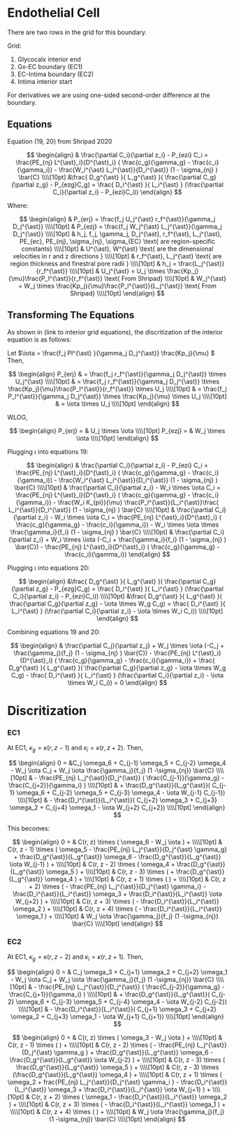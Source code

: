 # Endothelial Cell

There are two rows in the grid for this boundary.

Grid:   
1. Glycocalx interior end  
2. Gx-EC boundary (EC1)  
3. EC-Intima boundary (EC2)  
4. Intima interior start  
 
For derivatives we are using one-sided second-order difference at the boundary.


## Equations

Equation (19, 20) from Shripad 2020

$$
\begin{align}
& \frac{\partial C_i}{\partial z_i} - P_{ezi} C_i = \frac{PE_{nj} L^{\ast}_i}{D^{\ast}_i} ( \frac{c_g}{\gamma_g} - \frac{c_i}{\gamma_i}) - \frac{W_i^{\ast} L_i^{\ast}}{D_i^{\ast}} (1 - \sigma_{nj} ) \bar{C} \\\\[10pt]
&\frac{ D_g^{\ast} }{ L_g^{\ast} }( \frac{\partial C_g}{\partial z_g} - P_{ezg}C_g) = \frac{ D_i^{\ast} }{ L_i^{\ast} } (\frac{\partial C_i}{\partial z_i} -  P_{ezi}C_i))
\end{align}
$$

Where:   

$$
\begin{align}
& P_{erj} = \frac{f_j U_j^{\ast} r_f^{\ast}}{\gamma_j D_j^{\ast}} \\\\[10pt]
& P_{ezj} = \frac{f_j W_j^{\ast} L_j^{\ast}}{\gamma_j D_j^{\ast}} \\\\[10pt]
& h_j, f_j, \gamma_j, D_j^{\ast}, r_f^{\ast}, L_j^{\ast}, PE_{ec}, PE_{nj}, \sigma_{nj}, \sigma_{EC} \text{ are region-specific constants} \\\\[10pt]
& U^{\ast}, W^{\ast} \text{ are the dimensional velocities in r and z directions } \\\\[10pt]
& r_f^{\ast}, L_j^{\ast} \text{ are region thickness and finestral pore radii } \\\\[10pt]
& h_j = \frac{L_j^{\ast}}{r_f^{\ast}} \\\\[10pt]
& U_j^{\ast} = U_j \times \frac{Kp_j}{\mu}\frac{P_l^{\ast}}{r_f^{\ast}} \text{ From Shripad} \\\\[10pt]
& W_j^{\ast} = W_j \times \frac{Kp_j}{\mu}\frac{P_l^{\ast}}{L_j^{\ast}} \text{ From Shripad} \\\\[10pt]
\end{align}
$$

## Transforming The Equations

As shown in (link to interior grid equations), the discritization of the interior equation is as follows: 

Let $\iota = \frac{f_j Pl^{\ast} }{\gamma_j D_j^{\ast}} \frac{Kp_j}{\mu} $  
Then, 

$$
\begin{align}
P_{erj} & = \frac{f_j r_f^{\ast}}{\gamma_j D_j^{\ast}} \times U_j^{\ast} \\\\[10pt]
& = \frac{f_j r_f^{\ast}}{\gamma_j D_j^{\ast}} \times \frac{Kp_j}{\mu}\frac{P_l^{\ast}}{r_f^{\ast}} \times U_j \\\\[10pt]
& = \frac{f_j P_l^{\ast}}{\gamma_j D_j^{\ast}} \times \frac{Kp_j}{\mu} \times U_j \\\\[10pt]
& = \iota \times U_j \\\\[10pt]
\end{align}
$$

WLOG,  

$$
\begin{align}
P_{erj} = & U_j \times \iota   \\\\[10pt]
P_{ezj} = & W_j \times \iota   \\\\[10pt]
\end{align}
$$ 

Plugging $\iota$ into equations 19:  

$$
\begin{align}
& \frac{\partial C_i}{\partial z_i} - P_{ezi} C_i = \frac{PE_{nj} L^{\ast}_i}{D^{\ast}_i} ( \frac{c_g}{\gamma_g} - \frac{c_i}{\gamma_i}) - \frac{W_i^{\ast} L_i^{\ast}}{D_i^{\ast}} (1 - \sigma_{nj} ) \bar{C} \\\\[10pt]
& \frac{\partial C_i}{\partial z_i} - W_i \times \iota C_i = \frac{PE_{nj} L^{\ast}_i}{D^{\ast}_i} ( \frac{c_g}{\gamma_g} - \frac{c_i}{\gamma_i}) - \frac{W_i K_{pi}}{\mu} \frac{P_l^{\ast}}{L_i^{\ast}}\frac{ L_i^{\ast}}{D_i^{\ast}} (1 - \sigma_{nj} ) \bar{C} \\\\[10pt]
& \frac{\partial C_i}{\partial z_i} - W_i \times \iota C_i = \frac{PE_{nj} L^{\ast}_i}{D^{\ast}_i} ( \frac{c_g}{\gamma_g} - \frac{c_i}{\gamma_i}) - W_i \times \iota \times \frac{\gamma_i}{f_i} (1 - \sigma_{nj} ) \bar{C} \\\\[10pt]
& \frac{\partial C_i}{\partial z_i} + W_i \times \iota (-C_i + \frac{\gamma_i}{f_i} (1 - \sigma_{nj} ) \bar{C}) - \frac{PE_{nj} L^{\ast}_i}{D^{\ast}_i} ( \frac{c_g}{\gamma_g} - \frac{c_i}{\gamma_i})
\end{align}
$$

Plugging $\iota$ into equations 20:    

$$
\begin{align}
&\frac{ D_g^{\ast} }{ L_g^{\ast} }( \frac{\partial C_g}{\partial z_g} - P_{ezg}C_g) = \frac{ D_i^{\ast} }{ L_i^{\ast} } (\frac{\partial C_i}{\partial z_i} -  P_{ezi}C_i)) \\\\[10pt]
&\frac{ D_g^{\ast} }{ L_g^{\ast} }( \frac{\partial C_g}{\partial z_g} - \iota \times W_g C_g) = \frac{ D_i^{\ast} }{ L_i^{\ast} } (\frac{\partial C_i}{\partial z_i} -  \iota \times W_i C_i)) \\\\[10pt]
\end{align}
$$

Combining equations 19 and 20:    

$$
\begin{align}
& \frac{\partial C_j}{\partial z_j} + W_j \times \iota (-C_j + \frac{\gamma_j}{f_j} (1 - \sigma_{nj} ) \bar{C}) - \frac{PE_{nj} L^{\ast}_i}{D^{\ast}_i} ( \frac{c_g}{\gamma_g} - \frac{c_i}{\gamma_i}) + 
\frac{ D_g^{\ast} }{ L_g^{\ast} }( \frac{\partial C_g}{\partial z_g} - \iota \times W_g C_g) - \frac{ D_i^{\ast} }{ L_i^{\ast} } (\frac{\partial C_i}{\partial z_i} -  \iota \times W_i C_i)) = 0
\end{align}
$$

# Discritization

### EC1

At EC1, $\kappa_g = \kappa(r, z-1)$ and $\kappa_i = \kappa(r, z+2)$. Then,  

$$
\begin{align}
0 = &C_j \omega_6 + C_{j-1} \omega_5 + C_{j-2} \omega_4 - W_j \iota C_j + W_j \iota \frac{\gamma_j}{f_j} (1 -\sigma_{nj}) \bar{C} \\\\[10pt]
& - \frac{PE_{nj} L_j^{\ast}}{D_j^{\ast}} ( \frac{C_{j-1}}{\gamma_g} - \frac{C_{j+2}}{\gamma_i} ) \\\\[10pt]
& + \frac{D_g^{\ast}}{L_g^{\ast}}( C_{j-1} \omega_6 + C_{j-2} \omega_5 + C_{j-3} \omega_4 - \iota W_{j-1} C_{j-1})  \\\\[10pt]
& - \frac{D_i^{\ast}}{L_i^{\ast}}( C_{j+2} \omega_3 + C_{j+3} \omega_2 + C_{j+4} \omega_1 - \iota W_{j+2} C_{j+2})  \\\\[10pt]
\end{align} 
$$  

This becomes:  

$$
\begin{align}
0 = & C(r, z) \times ( \omega_6 - W_j \iota ) +   \\\\[10pt]
& C(r, z - 1) \times ( \omega_5 - \frac{PE_{nj} L_j^{\ast}}{D_j^{\ast} \gamma_g} + \frac{D_g^{\ast}}{L_g^{\ast}} \omega_6 - \frac{D_g^{\ast}}{L_g^{\ast}} \iota W_{j-1} ) +   \\\\[10pt]
& C(r, z - 2) \times ( \omega_4  + \frac{D_g^{\ast}}{L_g^{\ast}} \omega_5 ) +   \\\\[10pt]
& C(r, z - 3) \times (  + \frac{D_g^{\ast}}{L_g^{\ast}} \omega_4 ) +   \\\\[10pt]
& C(r, z + 1) \times ( ) +   \\\\[10pt]
& C(r, z + 2) \times ( - \frac{PE_{nj} L_j^{\ast}}{D_j^{\ast} \gamma_i} - \frac{D_i^{\ast}}{L_i^{\ast}} \omega_3 + \frac{D_i^{\ast}}{L_i^{\ast}} \iota W_{j+2} ) +   \\\\[10pt]
& C(r, z + 3) \times ( - \frac{D_i^{\ast}}{L_i^{\ast}} \omega_2 ) +   \\\\[10pt]
& C(r, z + 4) \times ( - \frac{D_i^{\ast}}{L_i^{\ast}} \omega_1 ) +  \\\\[10pt]
& W_j \iota \frac{\gamma_j}{f_j} (1 -\sigma_{nj}) \bar{C}  \\\\[10pt]
\end{align} 
$$



### EC2

At EC1, $\kappa_g = \kappa(r, z-2)$ and $\kappa_i = \kappa(r, z+1)$. Then,  

$$
\begin{align}
0 = & C_j \omega_3 + C_{j+1} \omega_2 + C_{j+2} \omega_1 - W_j \iota C_j + W_j \iota \frac{\gamma_j}{f_j} (1 -\sigma_{nj}) \bar{C} \\\\[10pt]
& - \frac{PE_{nj} L_j^{\ast}}{D_j^{\ast}} ( \frac{C_{j-2}}{\gamma_g} - \frac{C_{j+1}}{\gamma_i} ) \\\\[10pt]
& + \frac{D_g^{\ast}}{L_g^{\ast}}( C_{j-2} \omega_6 + C_{j-3} \omega_5 + C_{j-4} \omega_4 - \iota W_{j-2} C_{j-2})  \\\\[10pt]
& - \frac{D_i^{\ast}}{L_i^{\ast}}( C_{j+1} \omega_3 + C_{j+2} \omega_2 + C_{j+3} \omega_1 - \iota W_{j+1} C_{j+1})  \\\\[10pt]
\end{align} 
$$  

$$
\begin{align}
0 = & C(r, z) \times ( \omega_3 - W_j \iota ) + \\\\[10pt]
& C(r, z - 1) \times (  ) + \\\\[10pt]
& C(r, z - 2) \times ( - \frac{PE_{nj} L_j^{\ast}}{D_j^{\ast} \gamma_g } + \frac{D_g^{\ast}}{L_g^{\ast}} \omega_6 - \frac{D_g^{\ast}}{L_g^{\ast}} \iota W_{j-2} ) + \\\\[10pt]
& C(r, z - 3) \times ( \frac{D_g^{\ast}}{L_g^{\ast}} \omega_5 ) + \\\\[10pt]
& C(r, z - 3) \times (\frac{D_g^{\ast}}{L_g^{\ast}} \omega_4 ) + \\\\[10pt]
& C(r, z + 1) \times ( \omega_2 + frac{PE_{nj} L_j^{\ast}}{D_j^{\ast} \gamma_i } - \frac{D_i^{\ast}}{L_i^{\ast}} \omega_3 + \frac{D_i^{\ast}}{L_i^{\ast}}  \iota W_{j+1}  ) + \\\\[10pt]
& C(r, z + 2) \times ( \omega_1 - \frac{D_i^{\ast}}{L_i^{\ast}} \omega_2 ) + \\\\[10pt]
& C(r, z + 3) \times ( - \frac{D_i^{\ast}}{L_i^{\ast}} \omega_1 ) + \\\\[10pt]
& C(r, z + 4) \times (  ) + \\\\[10pt]
& W_j \iota \frac{\gamma_j}{f_j} (1 -\sigma_{nj}) \bar{C}  \\\\[10pt]
\end{align} 
$$

